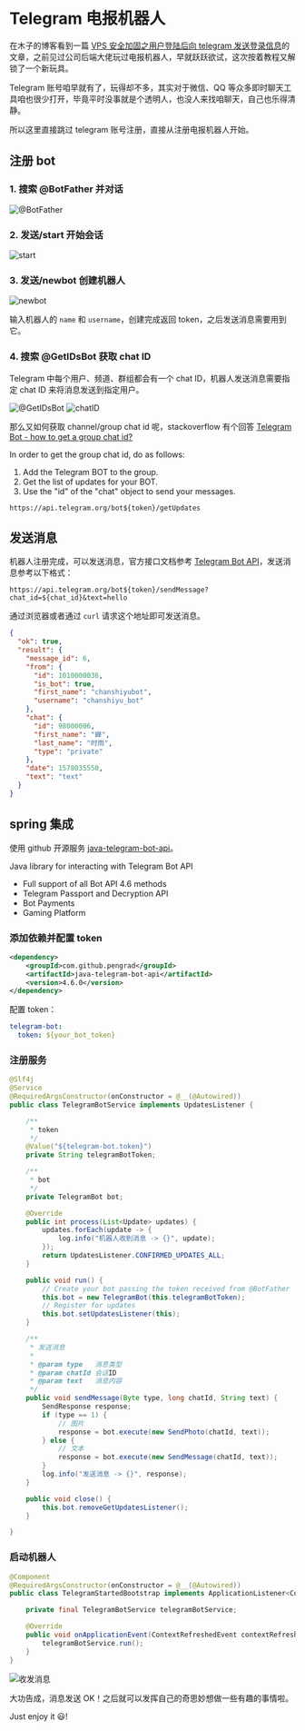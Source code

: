 # Telegram 电报机器人

在木子的博客看到一篇 [VPS 安全加固之用户登陆后向 telegram 发送登录信息](https://blog.502.li/archives/linux-login-alarm-telegram.html)的文章，之前见过公司后端大佬玩过电报机器人，早就跃跃欲试，这次按着教程又解锁了一个新玩具。

Telegram 账号咱早就有了，玩得却不多，其实对于微信、QQ 等众多即时聊天工具咱也很少打开，毕竟平时没事就是个透明人，也没人来找咱聊天，自己也乐得清静。

所以这里直接跳过 telegram 账号注册，直接从注册电报机器人开始。

## 注册 bot

### 1. 搜索 @BotFather 并对话

![@BotFather](https://raw.githubusercontent.com/chanshiyucx/yoi/master/2020/Telegram-电报机器人/@BotFather.png)

### 2. 发送/start 开始会话

![start](https://raw.githubusercontent.com/chanshiyucx/yoi/master/2020/Telegram-电报机器人/start.png)

### 3. 发送/newbot 创建机器人

![newbot](https://raw.githubusercontent.com/chanshiyucx/yoi/master/2020/Telegram-电报机器人/newbot.png)

输入机器人的 `name` 和 `username`，创建完成返回 token，之后发送消息需要用到它。

### 4. 搜索 @GetIDsBot 获取 chat ID

Telegram 中每个用户、频道、群组都会有一个 chat ID，机器人发送消息需要指定 chat ID 来将消息发送到指定用户。

![@GetIDsBot](https://raw.githubusercontent.com/chanshiyucx/yoi/master/2020/Telegram-电报机器人/@GetIDsBot.png)
![chatID](https://raw.githubusercontent.com/chanshiyucx/yoi/master/2020/Telegram-电报机器人/chatID.png)

那么又如何获取 channel/group chat id 呢，stackoverflow 有个回答 [Telegram Bot - how to get a group chat id?](https://stackoverflow.com/questions/32423837/telegram-bot-how-to-get-a-group-chat-id)

In order to get the group chat id, do as follows:

1. Add the Telegram BOT to the group.
2. Get the list of updates for your BOT.
3. Use the "id" of the "chat" object to send your messages.

```
https://api.telegram.org/bot${token}/getUpdates
```

## 发送消息

机器人注册完成，可以发送消息，官方接口文档参考 [Telegram Bot API](https://core.telegram.org/bots/api)，发送消息参考以下格式：

```
https://api.telegram.org/bot${token}/sendMessage?chat_id=${chat_id}&text=hello
```

通过浏览器或者通过 `curl` 请求这个地址即可发送消息。

```json
{
  "ok": true,
  "result": {
    "message_id": 6,
    "from": {
      "id": 1010000036,
      "is_bot": true,
      "first_name": "chanshiyubot",
      "username": "chanshiyu_bot"
    },
    "chat": {
      "id": 98000006,
      "first_name": "蝉",
      "last_name": "时雨",
      "type": "private"
    },
    "date": 1578035550,
    "text": "text"
  }
}
```

## spring 集成

使用 github 开源服务 [java-telegram-bot-api](https://github.com/pengrad/java-telegram-bot-api)。

Java library for interacting with Telegram Bot API

- Full support of all Bot API 4.6 methods
- Telegram Passport and Decryption API
- Bot Payments
- Gaming Platform

### 添加依赖并配置 token

```xml
<dependency>
    <groupId>com.github.pengrad</groupId>
    <artifactId>java-telegram-bot-api</artifactId>
    <version>4.6.0</version>
</dependency>
```

配置 token：

```yml
telegram-bot:
  token: ${your_bot_token}
```

### 注册服务

```java
@Slf4j
@Service
@RequiredArgsConstructor(onConstructor = @__(@Autowired))
public class TelegramBotService implements UpdatesListener {

    /**
     * token
     */
    @Value("${telegram-bot.token}")
    private String telegramBotToken;

    /**
     * bot
     */
    private TelegramBot bot;

    @Override
    public int process(List<Update> updates) {
        updates.forEach(update -> {
            log.info("机器人收到消息 -> {}", update);
        });
        return UpdatesListener.CONFIRMED_UPDATES_ALL;
    }

    public void run() {
        // Create your bot passing the token received from @BotFather
        this.bot = new TelegramBot(this.telegramBotToken);
        // Register for updates
        this.bot.setUpdatesListener(this);
    }

    /**
     * 发送消息
     *
     * @param type   消息类型
     * @param chatId 会话ID
     * @param text   消息内容
     */
    public void sendMessage(Byte type, long chatId, String text) {
        SendResponse response;
        if (type == 1) {
            // 图片
            response = bot.execute(new SendPhoto(chatId, text));
        } else {
            // 文本
            response = bot.execute(new SendMessage(chatId, text));
        }
        log.info("发送消息 -> {}", response);
    }

    public void close() {
        this.bot.removeGetUpdatesListener();
    }

}
```

### 启动机器人

```java
@Component
@RequiredArgsConstructor(onConstructor = @__(@Autowired))
public class TelegramStartedBootstrap implements ApplicationListener<ContextRefreshedEvent> {

    private final TelegramBotService telegramBotService;

    @Override
    public void onApplicationEvent(ContextRefreshedEvent contextRefreshedEvent) {
        telegramBotService.run();
    }
}
```

![收发消息](https://raw.githubusercontent.com/chanshiyucx/yoi/master/2020/Telegram-电报机器人/收发消息.png)

大功告成，消息发送 OK！之后就可以发挥自己的奇思妙想做一些有趣的事情啦。

Just enjoy it 😃!
